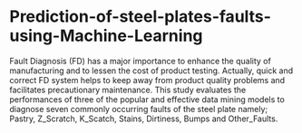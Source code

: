 # Prediction-of-steel-plates-faults-using-Machine-Learning
Fault Diagnosis (FD) has a major importance to enhance the quality of manufacturing and to lessen the cost of product testing. Actually, quick and correct FD system helps to keep away from product quality problems and facilitates precautionary maintenance. This study evaluates the performances of three of the popular and effective data mining models to diagnose seven commonly occurring faults of the steel plate namely; Pastry, Z_Scratch, K_Scatch, Stains, Dirtiness, Bumps and Other_Faults.
